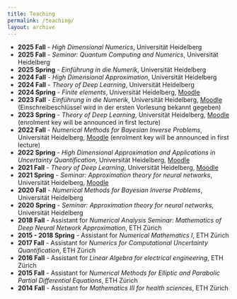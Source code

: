 ```yaml
---
title: Teaching
permalink: /teaching/
layout: archive
---
```


<ul>
<li><b>2025 Fall</b> - <i>High Dimensional Numerics</i>, Universit&auml;t Heidelberg
<li><b>2025 Fall</b> - <i>Seminar: Quantum Computing and Numerics</i>, Universit&auml;t Heidelberg
<li><b>2025 Spring</b> - <i>Einf&uuml;hrung in die Numerik</i>, Universit&auml;t Heidelberg
<li><b>2024 Fall</b> - <i>High Dimensional Approximation</i>, Universit&auml;t Heidelberg
<li><b>2024 Fall</b> - <i>Theory of Deep Learning</i>, Universit&auml;t Heidelberg
<li><b>2024 Spring</b> - <i>Finite elements</i>, Universit&auml;t Heidelberg, <a href="https://moodle.uni-heidelberg.de/course/view.php?id=18837">Moodle</a></li>
<li><b>2023 Fall</b> - <i>Einf&uuml;hrung in die Numerik</i>, Universit&auml;t Heidelberg, <a href="https://moodle.uni-heidelberg.de/course/view.php?id=18837">Moodle</a> (Einschreibeschl&uuml;ssel wird in der ersten Vorlesung bekannt gegeben)</li>
<li><b>2023 Spring</b> - <i>Theory of Deep Learning</i>, Universit&auml;t Heidelberg, <a href="https://moodle.uni-heidelberg.de/course/view.php?id=16976">Moodle</a> (enrolment key will be announced in first lecture)</li>
<li><b>2022 Fall</b> - <i>Numerical Methods for Bayesian Inverse Problems</i>, Universit&auml;t Heidelberg, <a href="https://moodle.uni-heidelberg.de/course/view.php?id=14823">Moodle</a> (enrolment key will be announced in first lecture)</li>
<li><b>2022 Spring</b> - <i>High Dimensional Approximation and Applications in Uncertainty Quantification</i>, Universit&auml;t Heidelberg, <a href="https://moodle.uni-heidelberg.de/course/view.php?id=11450">Moodle</a></li>
<li><b>2021 Fall</b> - <i>Theory of Deep Learning</i>, Universit&auml;t Heidelberg, <a href="https://moodle.uni-heidelberg.de/course/view.php?id=9602">Moodle</a></li>
<li><b>2021 Spring</b> - <i>Seminar: Approximation theory for neural networks</i>, Universit&auml;t Heidelberg, <a href="https://moodle.uni-heidelberg.de/course/view.php?id=7579">Moodle</a></li>
<li><b>2020 Fall</b> - <i>Numerical Methods for Bayesian Inverse Problems</i>, Universit&auml;t Heidelberg</li>
<li><b>2020 Spring</b> - <i>Seminar: Approximation theory for neural networks</i>, Universit&auml;t Heidelberg</li>
<li><b>2018 Fall</b> - Assistant for <i>Numerical Analysis Seminar:
     Mathematics of Deep Neural Network Approximation</i>, ETH Z&uuml;rich</li>
<li><b>2015 - 2018 Spring</b> - Assistant for <i>Numerical Mathematics I</i>, ETH Z&uuml;rich</li>
<li><b>2017 Fall</b> - Assistant for <i>Numerics for Computational
   Uncertainty Quantification</i>, ETH Z&uuml;rich</li>
<li><b>2016 Fall</b> - Assistant for <i>Linear Algebra for electrical
   engineering</i>, ETH Z&uuml;rich</li>
<li><b>2015 Fall</b> - Assistant for <i>Numerical Methods for Elliptic and
   Parabolic Partial Differential Equations</i>, ETH Z&uuml;rich</li>
<li><b>2014 Fall</b> - Assistant for <i>Mathematics III for health
     sciences</i>, ETH Z&uuml;rich</li>
</ul>
